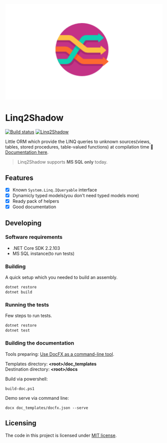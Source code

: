 ![Logo of the project](promo.png)

# Linq2Shadow

[![Build status](https://ci.appveyor.com/api/projects/status/3vs9j6ijt9w0m1ep/branch/master?svg=true)](https://ci.appveyor.com/project/DDzia/linq2shadow/branch/master)
[![Linq2Shadow](https://img.shields.io/nuget/v/Linq2Shadow.svg)](https://www.nuget.org/packages/Linq2Shadow/)

Little ORM which provide the LINQ queries to unknown sources(views, tables, stored procedures, table-valued functions) at compilation time 🤘  
[Documentation here](https://ddzia.github.io/Linq2Shadow/index.html).

> Linq2Shadow supports **MS SQL only** today.

## Features

- [x] Known `System.Linq.IQueryable` interface
- [x] Dynamicly typed models(you don't need typed models more)
- [x] Ready pack of helpers
- [x] Good documentation

## Developing

### Software requirements

- .NET Core SDK 2.2.103
- MS SQL instance(to run tests)

### Building

A quick setup which you needed to build an assembly.

```shell
dotnet restore
dotnet build
```

### Running the tests

Few steps to run tests.

```shell
dotnet restore
dotnet test
```

### Building the documentation

Tools preparing: [Use DocFX as a command-line tool](https://dotnet.github.io/docfx/tutorial/docfx_getting_started.html#2-use-docfx-as-a-command-line-tool).

Templates directory: **\<root\>/doc_templates**  
Destination directory: **\<root\>/docs**

Build via powershell:

```shell
build-doc.ps1
```

Demo serve via command line:

```shell
docx doc_templates/docfx.json --serve
```

## Licensing

The code in this project is licensed under [MIT license](LICENSE).
